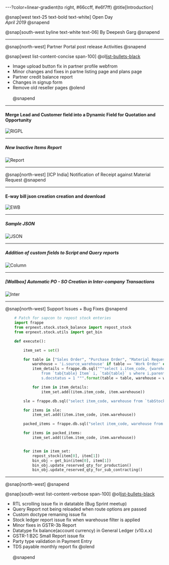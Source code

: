 ---?color=linear-gradient(to right, #66ccff, #e6f7ff)
@title[Introduction]

@snap[west text-25 text-bold text-white]
Open Day<br>*April 2019*
@snapend

@snap[south-west byline text-white text-06]
By Deepesh Garg
@snapend

---
@snap[north-west]
Partner Portal post release Activities
@snapend

@snap[west list-content-concise span-100]
@ol[list-bullets-black](false)
- Image upload button fix in partner profile webfrom
- Minor changes and fixes in partne listing page and plans page
- Partner credit balance report
- Changes in signup form
- Remove old reseller pages
@olend
<br><br>
@snapend

---
#### Merge Lead and Customer field into a Dynamic Field for Quotation and Opportunity

![RIGPL](assets/img/rigpl.png)

---

##### New Inactive Items Report

![Report](assets/img/inactive.png)


---


@snap[north-west]
[ICP India] Notification of Receipt against Material Request
@snapend


---


#### E-way bill json creation creation and download

![EWB](assets/img/ewb.gif)

---


##### Sample JSON

![JSON](assets/img/json.png)

---


##### Addition of custom fields to Script and Query reports

![Column](assets/img/column.gif)



---


##### [Wallbox] Automatic PO - SO Creation in Inter-company Transactions

![Inter](assets/img/automatic.gif)



---

@snap[north-west]
Support Issues + Bug Fixes
@snapend

```python
	# Patch for sapcon to repost stock enteries
	import frappe
	from erpnext.stock.stock_balance import repost_stock
	from erpnext.stock.utils import get_bin

	def execute():

		item_set = set()

		for table in ["Sales Order", "Purchase Order", "Material Request", "Work Order"]:
			warehouse = 'i.source_warehouse' if table == 'Work Order' else 'i.warehouse'
			item_details = frappe.db.sql("""select i.item_code, {warehouse} as warehouse
				from `tab{table} Item` i, `tab{table}` s where i.parent = s.name and
				s.docstatus = 1 """.format(table = table, warehouse = warehouse), as_dict=1)

			for item in item_details:
				item_set.add((item.item_code, item.warehouse))

		sle = frappe.db.sql("select item_code, warehouse from `tabStock Ledger Entry` where docstatus = 1", as_dict=1)

		for items in sle:
			item_set.add((item.item_code, item.warehouse))

		packed_items = frappe.db.sql("select item_code, warehouse from `tabPacked Item` ", as_dict=1)

		for items in packed_items:
			item_set.add((item.item_code, item.warehouse))


		for item in item_set:
			repost_stock(item[0], item[1])
			bin_obj = get_bin(item[0], item[1])
			bin_obj.update_reserved_qty_for_production()
			bin_obj.update_reserved_qty_for_sub_contracting()
```

---
@snap[north-west]
@snapend

@snap[south-west list-content-verbose span-100]
@ol[list-bullets-black](false)
- RTL scrolling issue fix in datatable (Bug Sprint meetup)
- Query Report not being reloaded when route options are passed
- Custom doctype remaning issue fix
- Stock ledger report issue fix when warehouse filter is applied
- Minor fixes in GSTR-3b Report
- Datatype fix balance(account currency) in General Ledger (v10.x.x)
- GSTR-1 B2C Small Report issue fix
- Party type validation in Payment Entry
- TDS payable monthly report fix
@olend
<br><br>
@snapend





